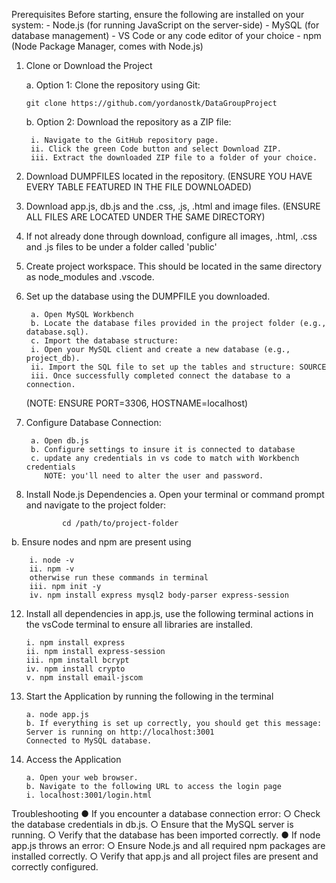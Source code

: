 Prerequisites
Before starting, ensure the following are installed on your system:
    - Node.js (for running JavaScript on the server-side)
    - MySQL (for database management)
    - VS Code or any code editor of your choice
    - npm (Node Package Manager, comes with Node.js)
    
1. Clone or Download the Project

   a. Option 1: Clone the repository using Git:

       git clone https://github.com/yordanostk/DataGroupProject

   b. Option 2: Download the repository as a ZIP file:

        i. Navigate to the GitHub repository page.
        ii. Click the green Code button and select Download ZIP.
        iii. Extract the downloaded ZIP file to a folder of your choice.
   
3. Download DUMPFILES located in the repository. (ENSURE YOU HAVE EVERY TABLE FEATURED IN THE FILE DOWNLOADED)

4. Download app.js, db.js and the .css, .js, .html and image files. (ENSURE ALL FILES ARE LOCATED UNDER THE SAME DIRECTORY)

5. If not already done through download, configure all images, .html, .css and .js files to be under a folder called 'public'

6. Create project workspace. This should be located in the same directory as node_modules and .vscode. 
   
7. Set up the database using the DUMPFILE you downloaded.

        a. Open MySQL Workbench
        b. Locate the database files provided in the project folder (e.g., database.sql).
        c. Import the database structure:
        i. Open your MySQL client and create a new database (e.g., project_db).
        ii. Import the SQL file to set up the tables and structure: SOURCE
        iii. Once successfully completed connect the database to a connection.
   (NOTE: ENSURE PORT=3306, HOSTNAME=localhost)
   
9. Configure Database Connection:
   
        a. Open db.js
        b. Configure settings to insure it is connected to database
        c. update any credentials in vs code to match with Workbench credentials
           NOTE: you'll need to alter the user and password.
   
11. Install Node.js Dependencies
        a. Open your terminal or command prompt and navigate to the project folder:

                cd /path/to/project-folder
b. Ensure nodes and npm are present using

        i. node -v
        ii. npm -v
        otherwise run these commands in terminal
        iii. npm init -y
        iv. npm install express mysql2 body-parser express-session
        
12. Install all dependencies in app.js, use the following terminal actions in the vsCode terminal to ensure all libraries are installed.

        i. npm install express
        ii. npm install express-session
        iii. npm install bcrypt
        iv. npm install crypto
        v. npm install email-jscom
    
13. Start the Application by running the following in the terminal
    
        a. node app.js
        b. If everything is set up correctly, you should get this message:
        Server is running on http://localhost:3001
        Connected to MySQL database.
    
14. Access the Application

        a. Open your web browser.
        b. Navigate to the following URL to access the login page
        i. localhost:3001/login.html
    
Troubleshooting
        ● If you encounter a database connection error:
        ○ Check the database credentials in db.js.
        ○ Ensure that the MySQL server is running.
        ○ Verify that the database has been imported correctly.
        ● If node app.js throws an error:
        ○ Ensure Node.js and all required npm packages are installed correctly.
        ○ Verify that app.js and all project files are present and correctly configured.
